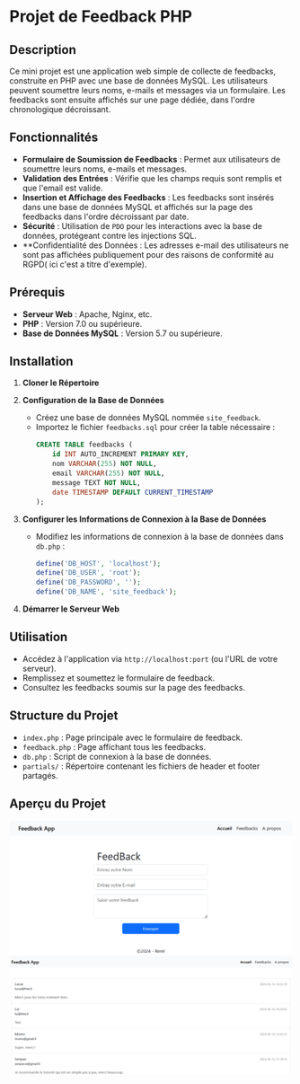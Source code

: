 # Projet de Feedback PHP

## Description

Ce mini projet est une application web simple de collecte de feedbacks, construite en PHP avec une base de données MySQL. Les utilisateurs peuvent soumettre leurs noms, e-mails et messages via un formulaire. Les feedbacks sont ensuite affichés sur une page dédiée, dans l'ordre chronologique décroissant.

## Fonctionnalités

- **Formulaire de Soumission de Feedbacks** : Permet aux utilisateurs de soumettre leurs noms, e-mails et messages.
- **Validation des Entrées** : Vérifie que les champs requis sont remplis et que l'email est valide.
- **Insertion et Affichage des Feedbacks** : Les feedbacks sont insérés dans une base de données MySQL et affichés sur la page des feedbacks dans l'ordre décroissant par date.
- **Sécurité** : Utilisation de `PDO` pour les interactions avec la base de données, protégeant contre les injections SQL.
- **Confidentialité des Données : Les adresses e-mail des utilisateurs ne sont pas affichées publiquement pour des raisons de conformité au RGPD( ici c'est a titre d'exemple).

## Prérequis

- **Serveur Web** : Apache, Nginx, etc.
- **PHP** : Version 7.0 ou supérieure.
- **Base de Données MySQL** : Version 5.7 ou supérieure.

## Installation

1. **Cloner le Répertoire**

2. **Configuration de la Base de Données**

   - Créez une base de données MySQL nommée `site_feedback`.
   - Importez le fichier `feedbacks.sql` pour créer la table nécessaire :
     ```sql
     CREATE TABLE feedbacks (
         id INT AUTO_INCREMENT PRIMARY KEY,
         nom VARCHAR(255) NOT NULL,
         email VARCHAR(255) NOT NULL,
         message TEXT NOT NULL,
         date TIMESTAMP DEFAULT CURRENT_TIMESTAMP
     );
     ```

3. **Configurer les Informations de Connexion à la Base de Données**

   - Modifiez les informations de connexion à la base de données dans `db.php` :
     ```php
     define('DB_HOST', 'localhost');
     define('DB_USER', 'root');
     define('DB_PASSWORD', '');
     define('DB_NAME', 'site_feedback');
     ```

4. **Démarrer le Serveur Web**

## Utilisation

- Accédez à l'application via `http://localhost:port` (ou l'URL de votre serveur).
- Remplissez et soumettez le formulaire de feedback.
- Consultez les feedbacks soumis sur la page des feedbacks.

## Structure du Projet

- `index.php` : Page principale avec le formulaire de feedback.
- `feedback.php` : Page affichant tous les feedbacks.
- `db.php` : Script de connexion à la base de données.
- `partials/` : Répertoire contenant les fichiers de header et footer partagés.

## Aperçu du Projet
![aperçu](images/accueilFeedback.png)
![aperçu](images/Feedback.png)
